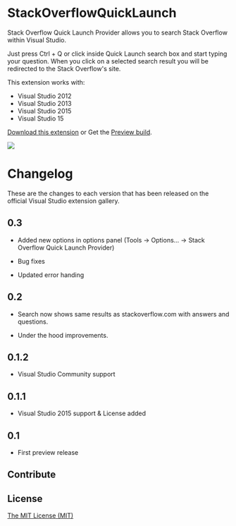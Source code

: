 # StackOverflowQuickLaunch

Stack Overflow Quick Launch Provider allows you to search Stack Overflow within Visual Studio.
 
Just press Ctrl + Q or click inside Quick Launch search box and start typing your question.
When you click on a selected search result you will be redirected to the Stack Overflow's site.

This extension works with:
* Visual Studio 2012
* Visual Studio 2013
* Visual Studio 2015
* Visual Studio 15

[Download this extension](https://visualstudiogallery.msdn.microsoft.com/8d74682c-851e-4658-baaf-190ba11c1603) or 
Get the [Preview build](http://vsixgallery.com/extension/63E411F1-E531-44E8-8689-16B34600CF25/).

![](https://i1.visualstudiogallery.msdn.s-msft.com/8d74682c-851e-4658-baaf-190ba11c1603/image/file/182444/1/preview2.png)

# Changelog

These are the changes to each version that has been released
on the official Visual Studio extension gallery.

## 0.3     

- Added new options in options panel (Tools -> Options... -> Stack Overflow Quick Launch Provider)

- Bug fixes

- Updated error handing

## 0.2

- Search now shows same results as stackoverflow.com with answers and questions.

- Under the hood improvements.

## 0.1.2

- Visual Studio Community support

## 0.1.1

- Visual Studio 2015 support & License added

## 0.1

- First preview release 

## Contribute

## License
[The MIT License (MIT)](LICENSE)
